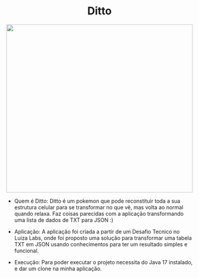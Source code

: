 <h1 align="center">Ditto</h1>

<p align="center">
<img height="450" width="500" src="https://user-images.githubusercontent.com/84852692/168655318-0e6cceee-b15a-4eab-b27d-65336cad51b1.jpg">
</p>
  
</div>
  
  * Quem é Ditto: Ditto é um pokemon que pode reconstituir toda a sua estrutura celular para se transformar no que vê, mas volta ao normal quando relaxa. Faz coisas parecidas com a aplicação transformando uma lista de dados de TXT para JSON :)
  
  
  * Aplicação: A aplicação foi criada a partir de um Desafio Tecnico no Luiza Labs, onde foi proposto uma solução para transformar uma tabela TXT em JSON usando conhecimentos para ter um resultado simples e funcional.
  
  * Execução: Para poder executar o projeto necessita do Java 17 instalado, e dar um clone na minha aplicação. 
<div> 
  
  ##
